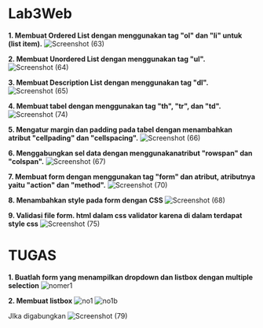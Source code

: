 # Lab3Web

**1. Membuat Ordered List dengan menggunakan tag "ol" dan "li" untuk (list item).**
![Screenshot (63)](https://github.com/user-attachments/assets/0e6bdf72-7664-408b-a0b0-ad32b34a847c)

**2. Membuat Unordered List dengan menggunakan tag "ul".**
![Screenshot (64)](https://github.com/user-attachments/assets/5b15a747-0eaf-4219-a0bc-19fa38a3dc15)

**3. Membuat Description List dengan menggunakan tag "dl".**
![Screenshot (65)](https://github.com/user-attachments/assets/8b02e794-fef7-4549-bde8-87a18e252d82)

**4. Membuat tabel dengan menggunakan tag "th", "tr", dan "td".**
![Screenshot (74)](https://github.com/user-attachments/assets/b8163ffc-945d-4d24-89dd-c878a147f05b)

**5. Mengatur margin dan padding pada tabel dengan menambahkan atribut "cellpading" dan "cellspacing".**
![Screenshot (66)](https://github.com/user-attachments/assets/d0485d8a-920b-42a4-9fcc-5c5f2dd34a10)

**6. Menggabungkan sel data dengan menggunakanatribut "rowspan" dan "colspan".**
![Screenshot (67)](https://github.com/user-attachments/assets/168f6b33-3f6a-433c-870e-f996dbc3eb78)

**7. Membuat form dengan menggunakan tag "form" dan atribut, atributnya yaitu "action" dan "method".**
![Screenshot (70)](https://github.com/user-attachments/assets/8b1968fb-2fed-4761-a491-d2efa6a06759)

**8. Menambahkan style pada form dengan CSS**
![Screenshot (68)](https://github.com/user-attachments/assets/76379c1a-f0ea-472e-a19d-d6384ef2a1ec)

**9. Validasi file form. html dalam css validator karena di dalam terdapat style css**
![Screenshot (75)](https://github.com/user-attachments/assets/9613e2c5-0a91-45dc-bde6-ae0705f84a1c)

# TUGAS

**1. Buatlah form yang menampilkan dropdown dan listbox dengan multiple selection**
![nomer1](https://github.com/user-attachments/assets/cc39d299-e618-41a5-8b5d-6283ddaacd2b)

**2. Membuat listbox**
![no1](https://github.com/user-attachments/assets/0d12efe7-7821-4b53-a76b-e6e6388a3a4c)
![no1b](https://github.com/user-attachments/assets/e12785a2-c086-4744-9bfc-9e9336b6d371)

JIka digabungkan
![Screenshot (79)](https://github.com/user-attachments/assets/73f074b6-819b-4c76-bb0a-e73296bcc0ef)
